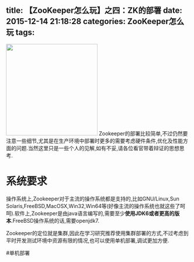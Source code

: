 title: 【ZooKeeper怎么玩】之四：ZK的部署
date: 2015-12-14 21:18:28
categories: ZooKeeper怎么玩
tags:
---
<img src="/img/zk_install.png" width="250" height="250" class="img-topic" />
Zookeeper的部署比较简单,不过仍然要注意一些细节,尤其是在生产环境中部署时更多的需要考虑硬件条件,优化及性能方面的问题.当然这里只是一些个人的见解,如有不妥,请各位看官带着辩证的思想思考.
<!--more-->

# 系统要求

操作系统上,Zookeeper对于主流的操作系统都是支持的,比如GNU/Linux,Sun Solaris,FreeBSD,MacOSX,Win32,Win64等(好像主流的操作系统也就这些了呵呵).软件上,Zookeeper是由java语言编写的,需要至少<strong>使用JDK6或者更高的版本</strong>.FreeBSD操作系统的话,需要openjdk7.

Zookeeper的定位就是集群,因此在学习研究推荐使用集群部署的方式,不过考虑到平时开发测试环境中资源有限的情况,也可以使用单机部署,调试更加方便.

#单机部署